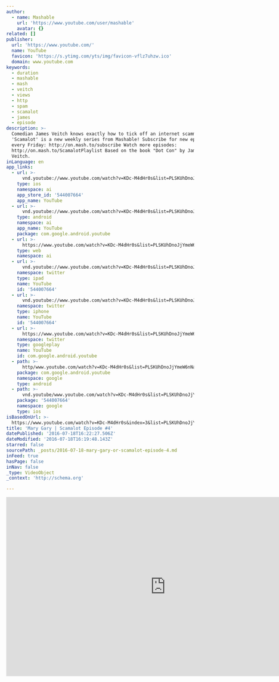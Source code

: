 ```yaml
---
author:
  - name: Mashable
    url: 'https://www.youtube.com/user/mashable'
    avatar: {}
related: []
publisher:
  url: 'https://www.youtube.com/'
  name: YouTube
  favicon: 'https://s.ytimg.com/yts/img/favicon-vflz7uhzw.ico'
  domain: www.youtube.com
keywords:
  - duration
  - mashable
  - mash
  - veitch
  - views
  - http
  - spam
  - scamalot
  - james
  - episode
description: >-
  Comedian James Veitch knows exactly how to tick off an internet scammer.
  'Scamalot' is a new weekly series from Mashable! Subscribe for new episodes
  every Friday: http://on.mash.to/subscribe Watch more episodes:
  http://on.mash.to/ScamalotPlaylist Based on the book "Dot Con" by James
  Veitch.
inLanguage: en
app_links:
  - url: >-
      vnd.youtube://www.youtube.com/watch?v=KDc-M4dHr0s&list=PLSKUhDnoJjYmeW6nNasZSaVAGh4u91pEk&index=3&feature=applinks
    type: ios
    namespace: ai
    app_store_id: '544007664'
    app_name: YouTube
  - url: >-
      vnd.youtube://www.youtube.com/watch?v=KDc-M4dHr0s&list=PLSKUhDnoJjYmeW6nNasZSaVAGh4u91pEk&index=3&feature=applinks
    type: android
    namespace: ai
    app_name: YouTube
    package: com.google.android.youtube
  - url: >-
      https://www.youtube.com/watch?v=KDc-M4dHr0s&list=PLSKUhDnoJjYmeW6nNasZSaVAGh4u91pEk&index=3&feature=applinks
    type: web
    namespace: ai
  - url: >-
      vnd.youtube://www.youtube.com/watch?v=KDc-M4dHr0s&list=PLSKUhDnoJjYmeW6nNasZSaVAGh4u91pEk&index=3&feature=applinks
    namespace: twitter
    type: ipad
    name: YouTube
    id: '544007664'
  - url: >-
      vnd.youtube://www.youtube.com/watch?v=KDc-M4dHr0s&list=PLSKUhDnoJjYmeW6nNasZSaVAGh4u91pEk&index=3&feature=applinks
    namespace: twitter
    type: iphone
    name: YouTube
    id: '544007664'
  - url: >-
      https://www.youtube.com/watch?v=KDc-M4dHr0s&list=PLSKUhDnoJjYmeW6nNasZSaVAGh4u91pEk&index=3
    namespace: twitter
    type: googleplay
    name: YouTube
    id: com.google.android.youtube
  - path: >-
      http/www.youtube.com/watch?v=KDc-M4dHr0s&list=PLSKUhDnoJjYmeW6nNasZSaVAGh4u91pEk&index=3
    package: com.google.android.youtube
    namespace: google
    type: android
  - path: >-
      vnd.youtube/www.youtube.com/watch?v=KDc-M4dHr0s&list=PLSKUhDnoJjYmeW6nNasZSaVAGh4u91pEk&index=3
    package: '544007664'
    namespace: google
    type: ios
isBasedOnUrl: >-
  https://www.youtube.com/watch?v=KDc-M4dHr0s&index=3&list=PLSKUhDnoJjYmeW6nNasZSaVAGh4u91pEk
title: 'Mary Gary | Scamalot Episode #4'
datePublished: '2016-07-18T16:22:27.506Z'
dateModified: '2016-07-18T16:19:48.143Z'
starred: false
sourcePath: _posts/2016-07-18-mary-gary-or-scamalot-episode-4.md
inFeed: true
hasPage: false
inNav: false
_type: VideoObject
_context: 'http://schema.org'

---
```

<iframe src="https://cdn.embedly.com/widgets/media.html?src=https%3A%2F%2Fwww.youtube.com%2Fembed%2Fvideoseries%3Flist%3DPLSKUhDnoJjYmeW6nNasZSaVAGh4u91pEk&amp;url=http%3A%2F%2Fwww.youtube.com%2Fwatch%3Fv%3DKDc-M4dHr0s&amp;image=https%3A%2F%2Fi.ytimg.com%2Fvi%2FKDc-M4dHr0s%2Fhqdefault.jpg&amp;key=b7d04c9b404c499eba89ee7072e1c4f7&amp;type=text%2Fhtml&amp;schema=youtube" width="854" height="480" scrolling="no" frameborder="0" allowfullscreen="" style=""></iframe>